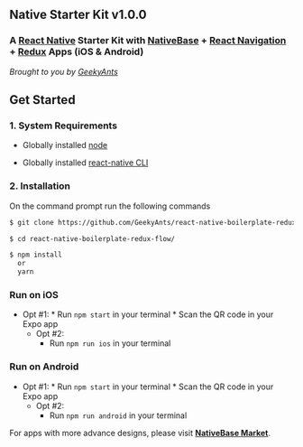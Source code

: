 
## Native Starter Kit v1.0.0

### A [React Native](https://facebook.github.io/react-native/docs/getting-started.html) Starter Kit with [NativeBase](https://nativebase.io/) + [React Navigation](https://reactnavigation.org/) + [Redux](https://github.com/reactjs/redux) Apps (iOS & Android)

*Brought to you by [GeekyAnts](https://geekyants.com/)*


## Get Started

### 1. System Requirements

* Globally installed [node](https://nodejs.org/en/)

* Globally installed [react-native CLI](https://facebook.github.io/react-native/docs/getting-started.html)


### 2. Installation

On the command prompt run the following commands

```sh
$ git clone https://github.com/GeekyAnts/react-native-boilerplate-redux-flow.git

$ cd react-native-boilerplate-redux-flow/

$ npm install
  or
  yarn
```

### Run on iOS

  * Opt #1:
		*	Run `npm start` in your terminal
		*	Scan the QR code in your Expo app
	*	Opt #2:
		*	Run `npm run ios` in your terminal

### Run on Android

  * Opt #1:
		*	Run `npm start` in your terminal
		*	Scan the QR code in your Expo app
	*	Opt #2:
		*	Run `npm run android` in your terminal


For apps with more advance designs, please visit **[NativeBase Market](https://market.nativebase.io/)**.

